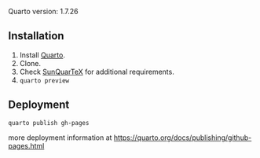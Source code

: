 Quarto version: 1.7.26

## Installation

1. Install [Quarto](https://github.com/quarto-dev/quarto-cli/).
2. Clone.
3. Check [SunQuarTeX](https://github.com/sun123zxy/sunquartex) for additional requirements.
4. `quarto preview`

## Deployment

`quarto publish gh-pages`

more deployment information at <https://quarto.org/docs/publishing/github-pages.html>
